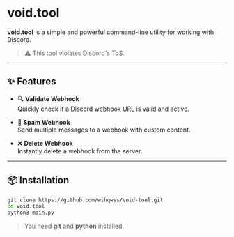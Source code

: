# void.tool

**void.tool** is a simple and powerful command-line utility for working with Discord.

> ⚠️ This tool violates Discord's ToS.

---

## ✨ Features

- 🔍 **Validate Webhook**  
  Quickly check if a Discord webhook URL is valid and active.

- 🚀 **Spam Webhook**  
  Send multiple messages to a webhook with custom content.

- ❌ **Delete Webhook**  
  Instantly delete a webhook from the server.

---

## 📦 Installation

```bash
git clone https://github.com/wihqwss/void-tool.git
cd void.tool
python3 main.py
```
> You need **git** and **python** installed.